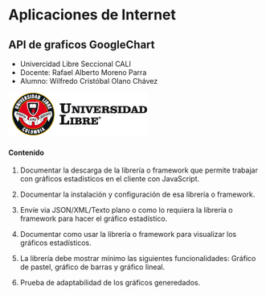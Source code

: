 # Aplicaciones de Internet
## API de graficos GoogleChart
* Univercidad Libre Seccional CALI
* Docente: Rafael Alberto Moreno Parra 
* Alumno: Wilfredo Cristóbal Olano Chávez

![GitHub Logo](/resources/logoUL.png)


#### Contenido

1. Documentar la descarga de la librería o framework que permite trabajar con gráficos estadísticos en el cliente con JavaScript.

2. Documentar la instalación y configuración de esa librería o framework.

3. Envíe via JSON/XML/Texto plano o como lo requiera la librería o framework para hacer el gráfico estadístico. 

4. Documentar como usar la librería o framework para visualizar los gráficos estadísticos.

5. La librería debe mostrar mínimo las siguientes funcionalidades: Gráfico de pastel, gráfico de barras y gráfico lineal.

6. Prueba de adaptabilidad de los gráficos generedados.    
